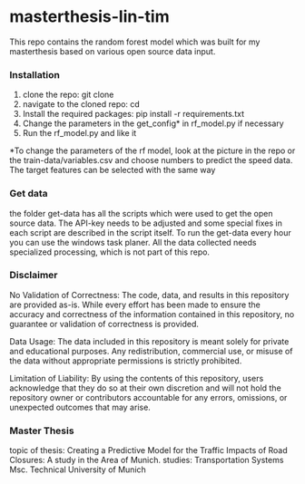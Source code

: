 # masterthesis-lin-tim
This repo contains the random forest model which was built for my masterthesis based on various open source data input. 

### Installation
1. clone the repo: git clone <repo>
2. navigate to the cloned repo: cd <repo>
3. Install the required packages: pip install -r requirements.txt
4. Change the parameters in the get_config* in rf_model.py if necessary
5. Run the rf_model.py and like it

*To change the parameters of the rf model, look at the picture in the repo or the train-data/variables.csv and choose numbers to predict the speed data. 
The target features can be selected with the same way

### Get data
the folder get-data has all the scripts which were used to get the open source data. 
The API-key needs to be adjusted and some special fixes in each script are described in the script itself.
To run the get-data every hour you can use the windows task planer.
All the data collected needs specialized processing, which is not part of this repo. 

### Disclaimer
No Validation of Correctness: The code, data, and results in this repository are provided as-is. 
While every effort has been made to ensure the accuracy and correctness of the information contained in this repository, 
no guarantee or validation of correctness is provided.

Data Usage: The data included in this repository is meant solely for private and educational purposes. 
Any redistribution, commercial use, or misuse of the data without appropriate permissions is strictly prohibited.

Limitation of Liability: By using the contents of this repository, users acknowledge that they do so at their own discretion 
and will not hold the repository owner or contributors accountable for any errors, omissions, or unexpected outcomes that may arise.

### Master Thesis

topic of thesis: Creating a Predictive Model for the Traffic Impacts of Road Closures: A study in the Area of Munich. 
studies: Transportation Systems Msc. Technical University of Munich 
